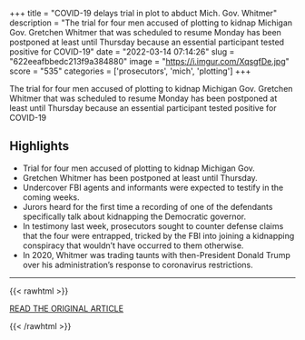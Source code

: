 +++
title = "COVID-19 delays trial in plot to abduct Mich. Gov. Whitmer"
description = "The trial for four men accused of plotting to kidnap Michigan Gov. Gretchen Whitmer that was scheduled to resume Monday has been postponed at least until Thursday because an essential participant tested positive for COVID-19"
date = "2022-03-14 07:14:26"
slug = "622eeafbbedc213f9a384880"
image = "https://i.imgur.com/XqsgfDe.jpg"
score = "535"
categories = ['prosecutors', 'mich', 'plotting']
+++

The trial for four men accused of plotting to kidnap Michigan Gov. Gretchen Whitmer that was scheduled to resume Monday has been postponed at least until Thursday because an essential participant tested positive for COVID-19

## Highlights

- Trial for four men accused of plotting to kidnap Michigan Gov.
- Gretchen Whitmer has been postponed at least until Thursday.
- Undercover FBI agents and informants were expected to testify in the coming weeks.
- Jurors heard for the first time a recording of one of the defendants specifically talk about kidnapping the Democratic governor.
- In testimony last week, prosecutors sought to counter defense claims that the four were entrapped, tricked by the FBI into joining a kidnapping conspiracy that wouldn’t have occurred to them otherwise.
- In 2020, Whitmer was trading taunts with then-President Donald Trump over his administration’s response to coronavirus restrictions.

---

{{< rawhtml >}}
  <p class="article-category">
    <a target="_blank" href="https://abcnews.go.com/US/wireStory/covid-19-delays-trial-plot-abduct-mich-gov-83426655">READ THE ORIGINAL ARTICLE</a>
  </p>
{{< /rawhtml >}}

